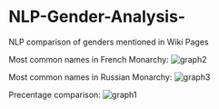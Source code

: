 # NLP-Gender-Analysis-
NLP comparison of genders mentioned in Wiki Pages

Most common names in French Monarchy:
![graph2](https://github.com/efipaka/NLP-Gender-Analysis-/blob/main/french_monarchy.png)

Most common names in Russian Monarchy:
![graph3](https://github.com/efipaka/NLP-Gender-Analysis-/blob/main/russian_monarchy.png)

Precentage comparison:
![graph1](https://github.com/efipaka/NLP-Gender-Analysis-/blob/main/comparison_genders_monarchy.png)
